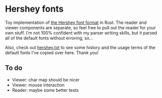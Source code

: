 # Hershey fonts

Toy implementation of [the Hershey font format](https://github.com/kamalmostafa/hershey-fonts/blob/master/hershey-fonts.notes) in Rust. The reader and viewer components are separate, so feel free to pull out the reader for your own stuff. I'm not 100% confident with my parser writing skills, but it parsed all of the default fonts without erroring, so...

Also, check out [hershey.txt](./hershey.txt) to see some history and the usage terms of the default fonts I've copied over here. Thank you!

## To do
* Viewer: char map should be nicer
* Viewer: mouse interaction
* Reader: maybe some better tests
